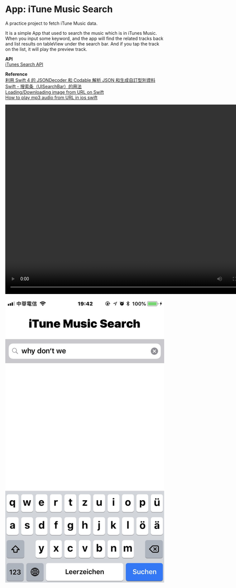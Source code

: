 # App: iTune Music Search

A practice project to fetch iTune Music data.

It is a simple App that used to search the music which is in iTunes Music. When you input some keyword, and the app will find the related tracks back and list results on tableView under the search bar. And if you tap the track on the list, it will play the preview track.


**API**<br>
[iTunes Search API](https://affiliate.itunes.apple.com/resources/documentation/itunes-store-web-service-search-api/)

**Reference**<br>
[利用 Swift 4 的 JSONDecoder 和 Codable 解析 JSON 和生成自訂型別資料](https://medium.com/%E5%BD%BC%E5%BE%97%E6%BD%98%E7%9A%84-swift-ios-app-%E9%96%8B%E7%99%BC%E5%95%8F%E9%A1%8C%E8%A7%A3%E7%AD%94%E9%9B%86/%E5%88%A9%E7%94%A8-swift-4-%E7%9A%84-jsondecoder-%E5%92%8C-codable-%E8%A7%A3%E6%9E%90-json-%E5%92%8C%E7%94%9F%E6%88%90%E8%87%AA%E8%A8%82%E5%9E%8B%E5%88%A5%E8%B3%87%E6%96%99-ee793622629e)<br>
[Swift - 搜索条（UISearchBar）的用法](http://www.hangge.com/blog/cache/detail_562.html)<br>
[Loading/Downloading image from URL on Swift](https://stackoverflow.com/questions/24231680/loading-downloading-image-from-url-on-swift)<br>
[How to play mp3 audio from URL in ios swift](https://stackoverflow.com/questions/34563329/how-to-play-mp3-audio-from-url-in-ios-swift)


<video width="800" height="600" controls>
  <source src="https://www.youtube.com/watch?v=rzweCr7FU4k" type="video/mp4">
</video>

[![IMAGE ALT TEXT HERE](./ScreenShots/utube_image.jpg)](https://www.youtube.com/watch?v=rzweCr7FU4k)